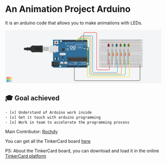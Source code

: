 # An Animation Project Arduino 
It is an arduino code that allows you to make animations with LEDs.

![img](assets/Shiny_Luulia-Albar.png)

## 🎓 Goal achieved
    - [x] Understand of Arduino work inside
    - [x] Get it touch with arduino programming
    - [x] Work in team to accelerate the programming process

Main Contributor:
    [Rochdy](https://github.com/Rochdy-max)

You can get all the TinkerCard board [here](assets/Shiny_Luulia-Albar.brd)

PS: About the TinkerCard board, you can download and load it in the online [TinkerCard platform](https://www.tinkercad.com/)
